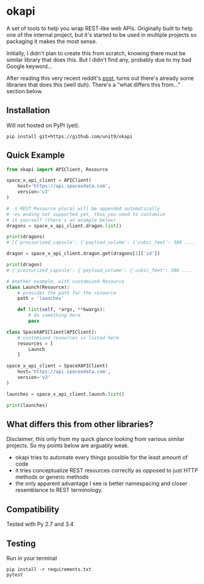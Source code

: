 # okapi

A set of tools to help you wrap REST-like web APIs.
Originally built to help one of the internal project,
but it's started to be used in multiple projects so packaging it
makes the most sense.

Initially, I didn't plan to create this from scratch,
knowing there must be similar library that does this.
But I didn't find any, probably due to my bad Google keyword...

After reading this very recent reddit's [post](https://www.reddit.com/r/Python/comments/ahlqau/announcement_of_anyapi_a_python_library_to_help/),
turns out there's already some libraries that does this (well duh).
There's a "what differs this from..." section below.

## Installation

Will not hosted on PyPI (yet).

    pip install git+https://github.com/unit9/okapi

## Quick Example

```python
from okapi import APIClient, Resource

space_x_api_client = APIClient(
    host='https://api.spacexdata.com',
    version='v3'
)

# -s REST Resource plural will be appended automatically
# -es ending not supported yet, thus you need to customize
# it yourself (there's an example below)
dragons = space_x_api_client.dragon.list()

print(dragons)
# [{'pressurized_capsule': {'payload_volume': {'cubic_feet': 388 ....

dragon = space_x_api_client.dragon.get(dragons[1]['id'])

print(dragon)
# {'pressurized_capsule': {'payload_volume': {'cubic_feet': 388 ....

# Another example, with customized Resource
class Launch(Resource):
    # provides the path for the resource
    path = 'launches'

    def list(self, *args, **kwargs):
        # do something here
        pass

class SpaceXAPIClient(APIClient):
    # customized resources is listed here
    resources = [
        Launch
    ]

space_x_api_client = SpaceXAPIClient(
    host='https://api.spacexdata.com',
    version='v3'
)

launches = space_x_api_client.launch.list()

print(launches)
```

## What differs this from other libraries?

Disclaimer, this only from my quick glance looking from various
similar projects. So my points below are arguably weak.

- okapi tries to automate every things possible for the least amount of
code
- it tries conceptualize REST resources correctly as opposed to just
HTTP methods or generic methods
- the only apparent advantage I see is better namespacing and closer
resemblance to REST terminology.


## Compatibility

Tested with Py 2.7 and 3.4

## Testing

Run in your terminal

    pip install -r requirements.txt
    pytest
